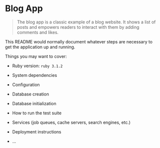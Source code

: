 # Blog App

> The blog app is a classic example of a blog website. It shows a list of posts and empowers readers to interact with them by adding comments and likes.

This README would normally document whatever steps are necessary to get the
application up and running.

Things you may want to cover:

* Ruby version: `ruby 3.1.2`

* System dependencies

* Configuration

* Database creation

* Database initialization

* How to run the test suite

* Services (job queues, cache servers, search engines, etc.)

* Deployment instructions

* ...
